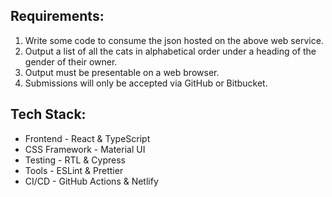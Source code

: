 ## Requirements:

1. Write some code to consume the json hosted on the above web service.
2. Output a list of all the cats in alphabetical order under a heading of the gender of their owner.
3. Output must be presentable on a web browser.
4. Submissions will only be accepted via GitHub or Bitbucket.

## Tech Stack:

- Frontend - React & TypeScript
- CSS Framework - Material UI
- Testing - RTL & Cypress
- Tools - ESLint & Prettier
- CI/CD - GitHub Actions & Netlify